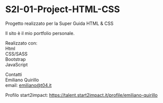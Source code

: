 # S2I-01-Project-HTML-CSS

Progetto realizzato per la Super Guida HTML & CSS

Il sito è il mio portfolio personale.

Realizzato con:<br>
Html<br>
CSS/SASS<br>
Bootstrap<br>
JavaScript<br>

Contatti<br>
Emiliano Quirillo<br>
email: emiliano@t04.it

Profilo start2impact: https://talent.start2impact.it/profile/emiliano-quirillo

